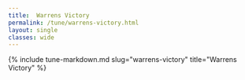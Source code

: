 ```yaml
---
title:  Warrens Victory
permalink: /tune/warrens-victory.html
layout: single
classes: wide
---
```

{% include tune-markdown.md slug="warrens-victory" title="Warrens Victory" %}
